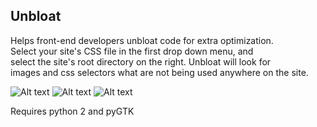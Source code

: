 Unbloat
---------------

Helps front-end developers unbloat code for extra optimization.  
Select your site's CSS file in the first drop down menu, and  
select the site's root directory on the right. Unbloat will look for   
images and css selectors what are not being used anywhere on the site.

![Alt text](http://kat.sh/includes/static/images/apps/unbloat-1.jpg)
![Alt text](http://kat.sh/includes/static/images/apps/unbloat-2.jpg)
![Alt text](http://kat.sh/includes/static/images/apps/unbloat-3.jpg)


Requires python 2 and pyGTK
